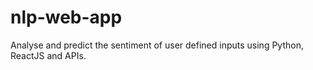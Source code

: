 # nlp-web-app
Analyse and predict the sentiment of user defined inputs using Python, ReactJS and APIs.
